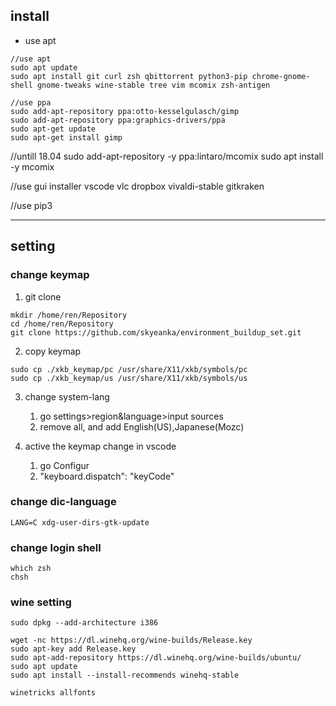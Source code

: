## install

- use apt

```
//use apt
sudo apt update
sudo apt install git curl zsh qbittorrent python3-pip chrome-gnome-shell gnome-tweaks wine-stable tree vim mcomix zsh-antigen
```

```
//use ppa
sudo add-apt-repository ppa:otto-kesselgulasch/gimp
sudo add-apt-repository ppa:graphics-drivers/ppa
sudo apt-get update
sudo apt-get install gimp
```



//untill 18.04
sudo add-apt-repository -y ppa:lintaro/mcomix
sudo apt install -y mcomix

//use gui installer
vscode vlc dropbox vivaldi-stable gitkraken

//use pip3

---

## setting

### change keymap

1. git clone
```
mkdir /home/ren/Repository
cd /home/ren/Repository
git clone https://github.com/skyeanka/environment_buildup_set.git
```

2. copy keymap

  ```
  sudo cp ./xkb_keymap/pc /usr/share/X11/xkb/symbols/pc
  sudo cp ./xkb_keymap/us /usr/share/X11/xkb/symbols/us
  ```

3. change system-lang
    1. go settings>region&language>input sources
    2. remove all, and add English(US),Japanese(Mozc)

 4. active the keymap change in vscode

    1. go Configur 
    2. "keyboard.dispatch": "keyCode"

### change dic-language
```
LANG=C xdg-user-dirs-gtk-update
```

### change login shell
```
which zsh
chsh
```

### wine setting

```
sudo dpkg --add-architecture i386

wget -nc https://dl.winehq.org/wine-builds/Release.key
sudo apt-key add Release.key
sudo apt-add-repository https://dl.winehq.org/wine-builds/ubuntu/
sudo apt update
sudo apt install --install-recommends winehq-stable

winetricks allfonts
```


